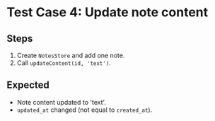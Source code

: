 # Test Case 4: Update note content

## Steps
1. Create `NotesStore` and add one note.
2. Call `updateContent(id, 'text')`.

## Expected
- Note content updated to 'text'.
- `updated_at` changed (not equal to `created_at`).
